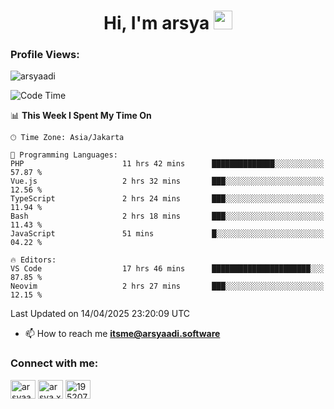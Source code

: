 <h1 align="center">Hi, I'm arsya 
  <img src="https://media.giphy.com/media/hvRJCLFzcasrR4ia7z/giphy.gif" width="30px"/>
</h1>

<p align="left"> <h3>Profile Views:</h3> <img src="https://komarev.com/ghpvc/?username=arsyaadi&label=Profile%20views&color=0e75b6&style=flat" alt="arsyaadi" /> </p>

<!--START_SECTION:waka-->
![Code Time](http://img.shields.io/badge/Code%20Time-3%2C915%20hrs%2045%20mins-blue)

📊 **This Week I Spent My Time On** 

```text
🕑︎ Time Zone: Asia/Jakarta

💬 Programming Languages: 
PHP                      11 hrs 42 mins      ██████████████░░░░░░░░░░░   57.87 % 
Vue.js                   2 hrs 32 mins       ███░░░░░░░░░░░░░░░░░░░░░░   12.56 % 
TypeScript               2 hrs 24 mins       ███░░░░░░░░░░░░░░░░░░░░░░   11.94 % 
Bash                     2 hrs 18 mins       ███░░░░░░░░░░░░░░░░░░░░░░   11.43 % 
JavaScript               51 mins             █░░░░░░░░░░░░░░░░░░░░░░░░   04.22 % 

🔥 Editors: 
VS Code                  17 hrs 46 mins      ██████████████████████░░░   87.85 % 
Neovim                   2 hrs 27 mins       ███░░░░░░░░░░░░░░░░░░░░░░   12.15 % 
```


 Last Updated on 14/04/2025 23:20:09 UTC
<!--END_SECTION:waka-->

- 📫 How to reach me **itsme@arsyaadi.software**


<h3 align="left">Connect with me:</h3>
<p align="left">
<a href="https://linkedin.com/in/arsyaadi" target="blank"><img align="center" src="https://raw.githubusercontent.com/rahuldkjain/github-profile-readme-generator/master/src/images/icons/Social/linked-in-alt.svg" alt="arsyaadi" height="30" width="40" /></a>
<a href="https://fb.com/arsya.xkz" target="blank"><img align="center" src="https://raw.githubusercontent.com/rahuldkjain/github-profile-readme-generator/master/src/images/icons/Social/facebook.svg" alt="arsya.xkz" height="30" width="40" /></a>
<a href="https://stackoverflow.com/users/19520749" target="blank"><img align="center" src="https://raw.githubusercontent.com/rahuldkjain/github-profile-readme-generator/master/src/images/icons/Social/stack-overflow.svg" alt="19520749" height="30" width="40" /></a>
</p>
